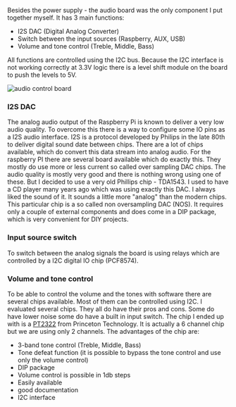 Besides the power supply - the audio board was the only component I put together myself. It has 3 main functions:

- I2S DAC (Digital Analog Converter) 
- Switch between the input sources (Raspberry, AUX, USB)
- Volume and tone control (Treble, Middle, Bass)

All functions are controlled using the I2C bus. Because the I2C interface is not working correctly at 3.3V logic there is a level shift module on the board to push the levels to 5V.

![audio control board](https://github.com/thk4711/raspiradio/blob/master/schematics/audio-board.png)

### I2S DAC
The analog audio output of the Raspberry Pi is known to deliver a very low audio quality. To overcome this there is a way to configure some IO pins as a I2S audio interface. I2S is a protocol developed by Philips in the late 80th to deliver digital sound date between chips. There are a lot of chips available, which do convert this data stream into analog audio. For the raspberry PI there are several board available which do exactly this. They mostly do use more or less current so called over sampling DAC chips. The audio quality is mostly very good and there is nothing wrong using one of these. But I decided to use a very old Phillips chip - TDA1543. I used to have a CD player many years ago which was using exactly this DAC. I always liked the sound of it. It sounds a little more "analog" than the modern chips. This particular chip is a so called non oversampling DAC (NOS). It requires only a couple of external components and does come in a DIP package, which is very convenient for DIY projects.

### Input source switch
To switch between the analog signals the board is using relays which are controlled by a I2C digital IO chip (PCF8574).

### Volume and tone control
To be able to control the volume and the tones with software there are several chips available. Most of them can be controlled using I2C. I evaluated several chips. They all do have their pros and cons. Some do have lower noise some do have a built in input switch. The chip I ended up with is a [PT2322](http://labkit.ru/userfiles/file/documentation/Audioprocessor/pt2322.pdf) from Princeton Technology. It is actually a 6 channel chip but we are using only 2 channels. The advantages of the chip are:
- 3-band tone control (Treble, Middle, Bass)
- Tone defeat function (it is possible to bypass the tone control and use only the volume control)
- DIP package 
- Volume control is possible in 1db steps
- Easily available
- good documentation
- I2C interface  